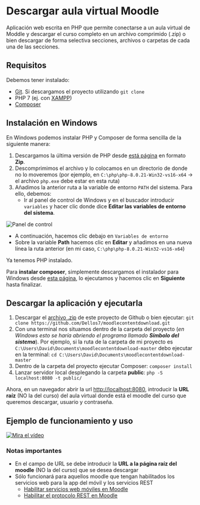 # Descargar aula virtual Moodle

Aplicación web escrita en PHP que permite conectarse a un aula virtual de Moddle y descargar el curso completo en un archivo comprimido (.zip) o bien descargar de forma selectiva secciones, archivos o carpetas de cada una de las secciones.

## Requisitos

Debemos tener instalado:

- [Git](https://git-scm.com/). Si descargamos el proyecto utilizando `git clone`
- PHP 7 (ej. con [XAMPP](https://www.apachefriends.org/es/index.html))
- [Composer](https://getcomposer.org/)

## Instalación en Windows

En Windows podemos instalar PHP y Composer de forma sencilla de la siguiente manera:
1. Descargamos la última versión de PHP desde [está página](https://windows.php.net/download) en formato **Zip**.
2. Descomprimimos el archivo y lo colocamos en un directorio de donde no lo moveremos (por ejemplo, en `C:\php\php-8.0.21-Win32-vs16-x64` -> el archivo `php.exe` debe estar en esta ruta)
3. Añadimos la anterior ruta a la variable de entorno `PATH` del sistema. Para ello, debemos:
   - Ir al panel de control de Windows y en el buscador introducir `variables` y hacer clic donde dice **Editar las variables de entorno del sistema**.

![Panel de control](https://i.imgur.com/qcoCzE8.png)

   - A continuación, hacemos clic debajo en `Variables de entorno`
   - Sobre la variable **Path** hacemos clic en **Editar** y añadimos en una nueva línea la ruta anterior (en mi caso, `C:\php\php-8.0.21-Win32-vs16-x64`)
   
Ya tenemos PHP instalado.

Para **instalar composer**, simplemente descargamos el instalador para Windows desde [esta página](https://getcomposer.org/download/), lo ejecutamos y hacemos clic en **Siguiente** hasta finalizar.
   

## Descargar la aplicación y ejecutarla

1. Descargar el [archivo .zip](https://github.com/Dellos7/moodlecontentdownload/archive/refs/heads/master.zip) de este proyecto de Github o bien ejecutar: `git clone https://github.com/Dellos7/moodlecontentdownload.git`
2. Con una terminal nos situamos dentro de la carpeta del proyecto (*en Windows esto se haría abriendo el programa llamado **Símbolo del sistema***). Por ejemplo, si la ruta de la carpeta de mi proyecto es `C:\Users\David\Documents\moodlecontentdownload-master` debo ejecutar en la terminal: `cd C:\Users\David\Documents\moodlecontentdownload-master`
3. Dentro de la carpeta del proyecto ejecutar Composer: `composer install`
4. Lanzar servidor local desplegando la carpeta **public**:  `php -S localhost:8080 -t public/` 

Ahora, en un navegador abrir la url [http://localhost:8080](http://localhost:8080), introducir la **URL raíz** (NO la del curso) del aula virtual donde está el moodle del curso que queremos descargar, usuario y contraseña.

## Ejemplo de funcionamiento y uso

[![Mira el vídeo](https://img.youtube.com/vi/Q5XmedD5WZc/hqdefault.jpg)](https://youtu.be/Q5XmedD5WZc)

### Notas importantes

* En el campo de URL se debe introducir la **URL a la página raíz del moodle** (NO la del curso) que se desea descargar
* Sólo funcionará para aquellos moodle que tengan habilitados los servicios web para la app del móvil y los servicios REST
    * [Habilitar servicios web móviles en Moodle](https://docs.moodle.org/all/es/Servicios_web_m%C3%B3viles)
    * [Habilitar el protocolo REST en Moodle](https://docs.moodle.org/34/en/Using_web_services#Enabling_protocols)
